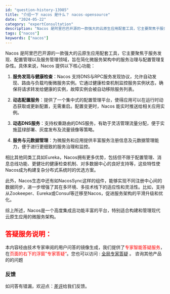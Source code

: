 ```yaml
---
id: "question-history-13985"
title: "介绍一下 nacos 是什么？ nacos-opensource"
date: "2024-05-22"
category: "expertConsultation"
description: "Nacos 是阿里巴巴开源的一款强大的云原生应用配套工具，它主要聚焦于服务发现、配置管理以及服务管理领域，旨在简化微服务架构中的服务治理与配置管理复杂性。具体来说，Nacos 提供以下核心功能：1. **服务发现与健康检查**：Nacos 支持DNS与RPC服务发现协议，允许自动发现、路由与负载均衡"
tags: ["nacos"]
keywords: ["nacos"]
---
```


Nacos 是阿里巴巴开源的一款强大的云原生应用配套工具，它主要聚焦于服务发现、配置管理以及服务管理领域，旨在简化微服务架构中的服务治理与配置管理复杂性。具体来说，Nacos 提供以下核心功能：

1. **服务发现与健康检查**：Nacos 支持DNS与RPC服务发现协议，允许自动发现、路由与负载均衡微服务实例。它通过健康检查机制监控服务实例状态，确保将请求转发给健康的实例，故障实例会被自动移除服务列表。

2. **动态配置服务**：提供了一个集中式的配置管理平台，使得应用可以在运行时动态获取或更新配置，无需重启。配置变更时，Nacos 能实时推送给相关应用实例。

3. **动态DNS服务**：支持权重路由的DNS服务，有助于灵活管理流量分配，便于实施蓝绿部署、灰度发布及流量镜像等策略。

4. **服务与元数据管理**：为微服务和应用提供丰富服务注册信息及元数据管理能力，便于进行更细致的服务治理和监控。

相比其他同类工具如Eureka，Nacos拥有更多优势，包括但不限于配置管理、消息总线功能、更健壮的健康检查机制、对多数据中心的良好支持等，这些特性使Nacos成为构建复杂分布式系统时的优选方案。

此外，Nacos生态中还有如NacosSync这样的组件，能够实现不同注册中心间的数据同步，进一步增强了其在多环境、多技术栈下的适应性和灵活性。比如，支持从Zookeeper、Eureka或Consul等迁移至Nacos，促进服务架构的平滑升级和优化。

综上所述，Nacos是一个高度集成且功能丰富的平台，特别适合构建和管理现代云原生应用的微服务架构。
## <font color="#FF0000">答疑服务说明：</font> 

本内容经由技术专家审阅的用户问答的镜像生成，我们提供了<font color="#FF0000">专家智能答疑服务</font>，在<font color="#FF0000">页面的右下的浮窗”专家答疑“</font>。您也可以访问 : [全局专家答疑](https://opensource.alibaba.com/chatBot) 。 咨询其他产品的的问题

### 反馈
如问答有错漏，欢迎点：[差评](https://ai.nacos.io/user/feedbackByEnhancerGradePOJOID?enhancerGradePOJOId=13989)给我们反馈。

